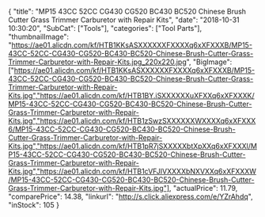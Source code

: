 {
	"title": "MP15 43CC 52CC CG430 CG520 BC430 BC520 Chinese Brush Cutter Grass Trimmer Carburetor with Repair Kits",
	"date": "2018-10-31 10:30:20",
	"SubCat": ["Tools"],
	"categories": ["Tool Parts"],
	"thumbnailImage": "https://ae01.alicdn.com/kf/HTB1KKsASXXXXXXFXXXXq6xXFXXXB/MP15-43CC-52CC-CG430-CG520-BC430-BC520-Chinese-Brush-Cutter-Grass-Trimmer-Carburetor-with-Repair-Kits.jpg_220x220.jpg",
	"BigImage": ["https://ae01.alicdn.com/kf/HTB1KKsASXXXXXXFXXXXq6xXFXXXB/MP15-43CC-52CC-CG430-CG520-BC430-BC520-Chinese-Brush-Cutter-Grass-Trimmer-Carburetor-with-Repair-Kits.jpg","https://ae01.alicdn.com/kf/HTB1BY.iSXXXXXXuXFXXq6xXFXXXK/MP15-43CC-52CC-CG430-CG520-BC430-BC520-Chinese-Brush-Cutter-Grass-Trimmer-Carburetor-with-Repair-Kits.jpg","https://ae01.alicdn.com/kf/HTB1zSwzSXXXXXXWXXXXq6xXFXXX6/MP15-43CC-52CC-CG430-CG520-BC430-BC520-Chinese-Brush-Cutter-Grass-Trimmer-Carburetor-with-Repair-Kits.jpg","https://ae01.alicdn.com/kf/HTB1pR7jSXXXXXbtXpXXq6xXFXXXl/MP15-43CC-52CC-CG430-CG520-BC430-BC520-Chinese-Brush-Cutter-Grass-Trimmer-Carburetor-with-Repair-Kits.jpg","https://ae01.alicdn.com/kf/HTB1cVFJIVXXXXbNXVXXq6xXFXXXW/MP15-43CC-52CC-CG430-CG520-BC430-BC520-Chinese-Brush-Cutter-Grass-Trimmer-Carburetor-with-Repair-Kits.jpg"],
	"actualPrice": 11.79,
	"comparePrice": 14.38,
	"linkurl": "http://s.click.aliexpress.com/e/YZrAhdq",
	"inStock": 105
}
